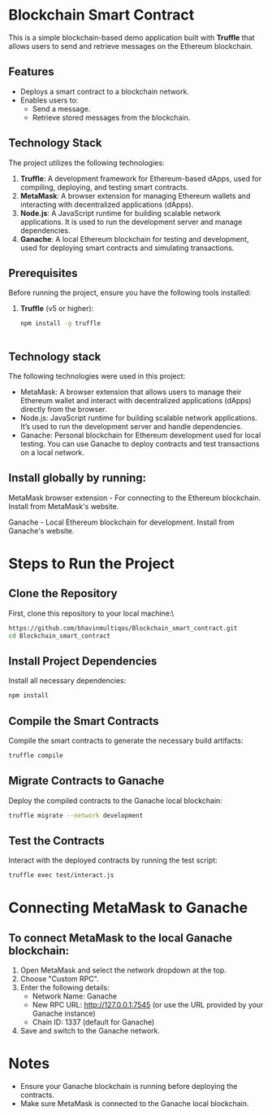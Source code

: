 # Blockchain Smart Contract

This is a simple blockchain-based demo application built with **Truffle** that allows users to send and retrieve messages on the Ethereum blockchain.

## Features
- Deploys a smart contract to a blockchain network.
- Enables users to:
  - Send a message.
  - Retrieve stored messages from the blockchain.

## Technology Stack
The project utilizes the following technologies:

1. **Truffle**: A development framework for Ethereum-based dApps, used for compiling, deploying, and testing smart contracts.
2. **MetaMask**: A browser extension for managing Ethereum wallets and interacting with decentralized applications (dApps).
3. **Node.js**: A JavaScript runtime for building scalable network applications. It is used to run the development server and manage dependencies.
4. **Ganache**: A local Ethereum blockchain for testing and development, used for deploying smart contracts and simulating transactions.

## Prerequisites
Before running the project, ensure you have the following tools installed:

1. **Truffle** (v5 or higher):
   ```bash
   npm install -g truffle
  
## Technology stack
The following technologies were used in this project:

- MetaMask: A browser extension that allows users to manage their Ethereum wallet and interact with decentralized applications (dApps) directly from the browser.
- Node.js: JavaScript runtime for building scalable network applications. It’s used to run the development server and handle dependencies.
- Ganache: Personal blockchain for Ethereum development used for local testing. You can use Ganache to deploy contracts and test transactions on a local network.

## Install globally by running:

MetaMask browser extension - For connecting to the Ethereum blockchain.
Install from MetaMask's website.

Ganache - Local Ethereum blockchain for development.
Install from Ganache's website.

# Steps to Run the Project
## Clone the Repository
First, clone this repository to your local machine:\
```bash
https://github.com/bhavinmultiqos/Blockchain_smart_contract.git
cd Blockchain_smart_contract
```
## Install Project Dependencies
Install all necessary dependencies:
```bash
npm install
```
 
## Compile the Smart Contracts
Compile the smart contracts to generate the necessary build artifacts:
```bash
truffle compile
```

## Migrate Contracts to Ganache
Deploy the compiled contracts to the Ganache local blockchain:
```bash
truffle migrate --network development
```
## Test the Contracts
Interact with the deployed contracts by running the test script:
```bash
truffle exec test/interact.js
```

# Connecting MetaMask to Ganache
## To connect MetaMask to the local Ganache blockchain:

1. Open MetaMask and select the network dropdown at the top.
2. Choose "Custom RPC".
3. Enter the following details:
    - Network Name: Ganache
    - New RPC URL: http://127.0.0.1:7545 (or use the URL provided by your Ganache instance)
    - Chain ID: 1337 (default for Ganache)
4. Save and switch to the Ganache network.

# Notes
  - Ensure your Ganache blockchain is running before deploying the contracts.
  - Make sure MetaMask is connected to the Ganache local blockchain.






